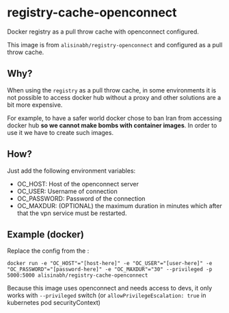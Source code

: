 # registry-cache-openconnect

Docker registry as a pull throw cache with openconnect configured.

This image is from `alisinabh/registry-openconnect` and configured as a pull throw cache.

## Why?

When using the `registry` as a pull throw cache, in some environments it is not possible to access docker hub without a proxy and other solutions are a bit more expensive.

For example, to have a safer world docker chose to ban Iran from accessing docker hub **so we cannot make bombs with container images**. In order to use it we have to create such images.

## How?

Just add the following environment variables:

 - OC_HOST: Host of the openconnect server
 - OC_USER: Username of connection
 - OC_PASSWORD: Password of the connection
 - OC_MAXDUR: (OPTIONAL) the maximum duration in minutes which after that the vpn service must be restarted.
 
## Example (docker)

Replace the config from the :
```
docker run -e "OC_HOST"="[host-here]" -e "OC_USER"="[user-here]" -e "OC_PASSWORD"="[password-here]" -e "OC_MAXDUR"="30" --privileged -p 5000:5000 alisinabh/registry-cache-openconnect
```

Because this image uses openconnect and needs access to devs, it only works with `--privileged` switch (or `allowPrivilegeEscalation: true` in kubernetes pod securityContext)
